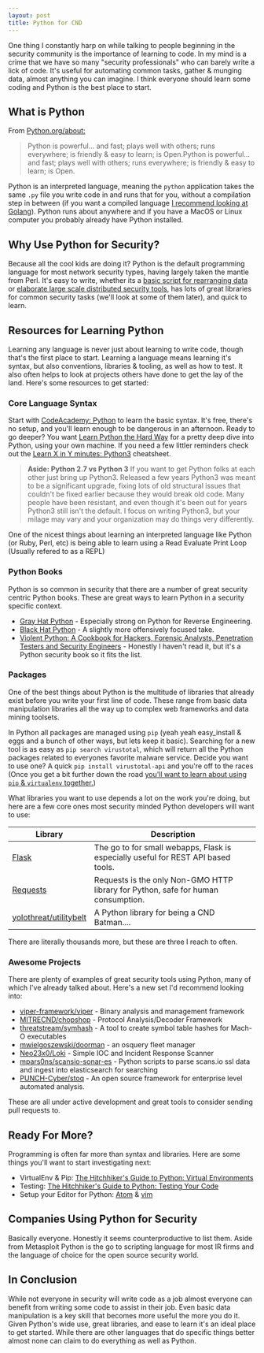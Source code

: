 ```yaml
---
layout: post
title: Python for CND
---
```


One thing I constantly harp on while talking to people beginning in the security community is the importance of learning to code. In my mind is a crime that we have so many "security professionals" who can barely write a lick of code. It's useful for automating common tasks, gather &amp; munging data, almost anything you can imagine. I think everyone should learn some coding and Python is the best place to start.

## What is Python

From [Python.org/about:](https://www.python.org/about/)

> Python is powerful... and fast;
plays well with others;
runs everywhere;
is friendly &amp; easy to learn;
is Open.Python is powerful... and fast;
plays well with others;
runs everywhere;
is friendly &amp; easy to learn;
is Open.

Python is an interpreted language, meaning the `python` application takes the same `.py` file you write code in and runs that for you, without a compilation step in between (if you want a compiled language [I recommend looking at Golang](https://sroberts.github.io/2016/07/18/go-for-dfir/)). Python runs about anywhere and if you have a MacOS or Linux computer you probably already have Python installed.

## Why Use Python for Security?

Because all the cool kids are doing it? Python is the default programming language for most network security types, having largely taken the mantle from Perl. It's easy to write, whether its a [basic script for rearranging data](https://github.com/sroberts/code-phrase-generator) or [elaborate large scale distributed security tools](https://github.com/google/grr), has lots of great libraries for common security tasks (we'll look at some of them later), and quick to learn.

## Resources for Learning Python

Learning any language is never just about learning to write code, though that's the first place to start. Learning a language means learning it's syntax, but also conventions, libraries &amp; tooling, as well as how to test. It also often helps to look at projects others have done to get the lay of the land. Here's some resources to get started:

### Core Language Syntax

Start with [CodeAcademy: Python](https://www.codecademy.com/learn/python) to learn the basic syntax. It's free, there's no setup, and you'll learn enough to be dangerous in an afternoon. Ready to go deeper? You want [Learn Python the Hard Way](https://learnpythonthehardway.org/) for a pretty deep dive into Python, using your own machine. If you need a few littler reminders check out the [Learn X in Y minutes: Python3](https://learnxinyminutes.com/docs/python3/) cheatsheet.

> __Aside: Python 2.7 vs Python 3__ If you want to get Python folks at each other just bring up Python3. Released a few years Python3 was meant to be a significant upgrade, fixing lots of old structural issues that couldn't be fixed earlier because they would break old code. Many people have been resistant, and even though it's been out for years Python3 still isn't the default. I focus on writing Python3, but your milage may vary and your organization may do things very differently.

One of the nicest things about learning an interpreted language like Python (or Ruby, Perl, etc) is being able to learn using a Read Evaluate Print Loop (Usually refered to as a REPL)

### Python Books

Python is so common in security that there are a number of great security centric Python books. These are great ways to learn Python in a security specific context.

- [Gray Hat Python](https://www.nostarch.com/ghpython.htm) - Especially strong on Python for Reverse Engineering.
- [Black Hat Python](https://www.nostarch.com/blackhatpython) - A slightly more offensively focused take.
- [Violent Python: A Cookbook for Hackers, Forensic Analysts, Penetration Testers and Security Engineers](http://www.goodreads.com/book/show/16192263-violent-python) - Honestly I haven't read it, but it's a Python security book so it fits the list.

### Packages

One of the best things about Python is the multitude of libraries that already exist before you write your first line of code. These range from basic data manipulation libraries all the way up to complex web frameworks and data mining toolsets.

In Python all packages are managed using `pip` (yeah yeah easy_install &amp; eggs and a bunch of other ways, but lets keep it basic). Searching for a new tool is as easy as `pip search virustotal`, which will return all the Python packages related to everyones favorite malware service. Decide you want to use one? A quick `pip install virustotal-api` and you're off to the races (Once you get a bit further down the road [you'll want to learn about using `pip`
 &amp; `virtualenv` together.](http://docs.python-guide.org/en/latest/dev/virtualenvs/))

What libraries you want to use depends a lot on the work you're doing, but here are a few core ones most security minded Python developers will want to use:

| Library | Description |
| ------- | ----------- |
| [Flask](http://flask.pocoo.org/) | The go to for small webapps, Flask is especially useful for REST API based tools. |
| [Requests](http://docs.python-requests.org/en/master/) | Requests is the only Non-GMO HTTP library for Python, safe for human consumption. |
| [yolothreat/utilitybelt](https://github.com/yolothreat/utilitybelt) | A Python library for being a CND Batman.... |

There are literally thousands more, but these are three I reach to often.

### Awesome Projects

There are plenty of examples of great security tools using Python, many of which I've already talked about. Here's a new set I'd recommend looking into:

- [viper-framework/viper](https://github.com/viper-framework/viper) - Binary analysis and management framework
- [MITRECND/chopshop](https://github.com/MITRECND/chopshop) - Protocol Analysis/Decoder Framework
- [threatstream/symhash](https://github.com/threatstream/symhash) - A tool to create symbol table hashes for Mach-O executables
- [mwielgoszewski/doorman](https://github.com/mwielgoszewski/doorman) - an osquery fleet manager
- [Neo23x0/Loki](https://github.com/Neo23x0/Loki) - Simple IOC and Incident Response Scanner
- [mpars0ns/scansio-sonar-es](https://github.com/mpars0ns/scansio-sonar-es) - Python scripts to parse scans.io ssl data and ingest into elasticsearch for searching
- [PUNCH-Cyber/stoq](https://github.com/PUNCH-Cyber/stoq) - An open source framework for enterprise level automated analysis.

These are all under active development and great tools to consider sending pull requests to.

## Ready For More?

Programming is often far more than syntax and libraries. Here are some things you'll want to start investigating next:

- VirtualEnv & Pip: [The Hitchhiker's Guide to Python: Virtual Environments](http://docs.python-guide.org/en/latest/dev/virtualenvs/)
- Testing: [The Hitchhiker's Guide to Python: Testing Your Code](http://docs.python-guide.org/en/latest/writing/tests/)
- Setup your Editor for Python: [Atom](http://www.jonobacon.org/2015/11/16/atom-my-new-favorite-code-editor/) & [vim](https://www.fullstackpython.com/vim.html)

## Companies Using Python for Security

Basically everyone. Honestly it seems counterproductive to list them. Aside from Metasploit Python is the go to scripting language for most IR firms and the language of choice for the open source security world.

## In Conclusion

While not everyone in security will write code as a job almost everyone can benefit from writing some code to assist in their job. Even basic data manipulation is a key skill that becomes more useful the more you do it. Given Python's wide use, great libraries, and ease to learn it's an ideal place to get started. While there are other languages that do specific things better almost none can claim to do everything as well as Python.
